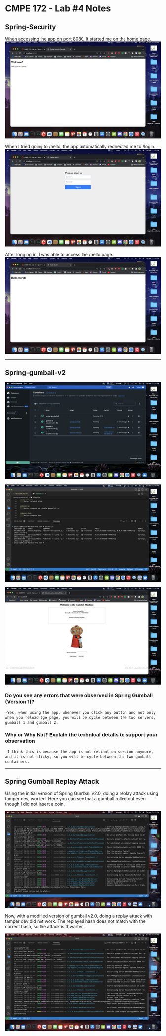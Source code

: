 # CMPE 172 - Lab #4 Notes

## Spring-Security

When accessing the app on port 8080, It started me on the home page.
![Spring-Security_Home](./Images/Spring-Security_Home.png)

When I tried going to /hello, the app automatically redirected me to /login.
![Spring-Security_Login](./Images/Spring-Security_Login.png)

After logging in, I was able to access the /hello page.
![Spring-Security_Hello](./Images/Spring-Security_Hello.png)

---

## Spring-gumball-v2

![Spring-Docker](./Images/Spring-Docker.png)

![Spring-Docker-ps](./Images/Spring-Docker-ps.png)

![Spring-Docker-App](./Images/Spring-Docker-app.png)

### Do you see any errors that were observed in Spring Gumball (Version 1)?

    -Yes, when using the app, whenever you click any button and not only when you reload tge page, you will be cycle between the two servers, gumball 1 and gumball 2.

### Why or Why Not? Explain the technical details to support your observation

    -I think this is because the app is not reliant on session anymore, and it is not sticky, so you will be cycle between the two gumball containers. 

---

## Spring Gumball Replay Attack

Using the initial version of Spring Gumball v2.0, doing a replay attack using tamper dev, worked. Here you can see that a gumball rolled out even though I did not insert a coin.

![Replay-Work](./Images/Replay-Work.png)

Now, with a modified version of gumball v2.0, doing a replay attack with tamper dev did not work. The replayed hash does not match with the correct hash, so the attack is thwarted.

![Replay-Not-Work](./Images/Replay-Not-Work.png)
